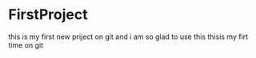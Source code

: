 # FirstProject
this is my first new priject on git
and i am so glad to use this 
thisis my firt time on git
